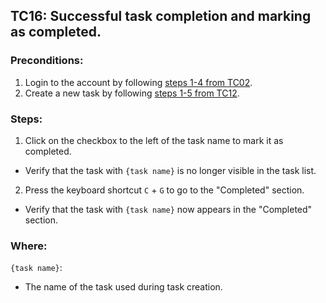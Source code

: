 ## TC16: Successful task completion and marking as completed.
### Preconditions:
1. Login to the account by following [steps 1-4 from TC02](TC02.md).
2. Create a new task by following [steps 1-5 from TC12](TC12.md).
### Steps:
1. Click on the checkbox to the left of the task name to mark it as completed.
* Verify that the task with `{task name}` is no longer visible in the task list.
2. Press the keyboard shortcut `C` + `G` to go to the "Completed" section.
* Verify that the task with `{task name}` now appears in the "Completed" section.
### Where:
`{task name}`:
* The name of the task used during task creation.